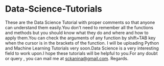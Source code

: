 # Data-Science-Tutorials
These are the Data Science Tutorial with proper comments so that anyone can understand them easily.You don't need to remember all the functions and methods but you should know what they do and where and how to apply them.You can check the arguments of any function by shift+TAB key when the cursor is in the brackets of the function. I will be uploading Python and Machine Learning Tutorials very soon.Data Science is a very interesting field to work upon.I hope these tutorials will be helpful to you.For any doubt or query , you can mail me at sckanina@gmail.com.
Regards.
